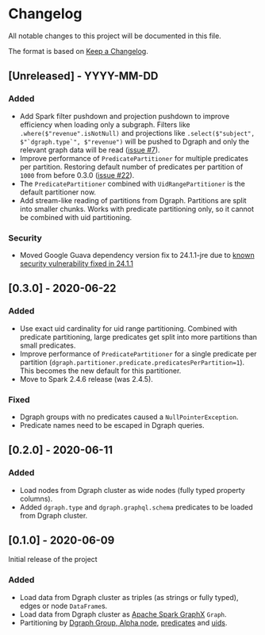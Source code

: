 # Changelog
All notable changes to this project will be documented in this file.

The format is based on [Keep a Changelog](https://keepachangelog.com/en/1.0.0/).

## [Unreleased] - YYYY-MM-DD

### Added
- Add Spark filter pushdown and projection pushdown to improve efficiency when loading only a subgraph.
  Filters like `.where($"revenue".isNotNull)` and projections like ``.select($"subject", $"`dgraph.type`", $"revenue")``
  will be pushed to Dgraph and only the relevant graph data will
  be read ([issue #7](https://github.com/G-Research/spark-dgraph-connector/issues/7)).
- Improve performance of `PredicatePartitioner` for multiple predicates per partition. Restoring
  default number of predicates per partition of `1000` from before 0.3.0 ([issue #22](https://github.com/G-Research/spark-dgraph-connector/issues/22)).
- The `PredicatePartitioner` combined with `UidRangePartitioner` is the default partitioner now.
- Add stream-like reading of partitions from Dgraph. Partitions are split into smaller chunks.
  Works with predicate partitioning only, so it cannot be combined with uid partitioning.

### Security
- Moved Google Guava dependency version fix to 24.1.1-jre due to [known security vulnerability
  fixed in 24.1.1](https://github.com/advisories/GHSA-mvr2-9pj6-7w5j)

## [0.3.0] - 2020-06-22

### Added
- Use exact uid cardinality for uid range partitioning. Combined with predicate partitioning, large
  predicates get split into more partitions than small predicates.
- Improve performance of `PredicatePartitioner` for a single predicate per partition (`dgraph.partitioner.predicate.predicatesPerPartition=1`).
  This becomes the new default for this partitioner.
- Move to Spark 2.4.6 release (was 2.4.5).

### Fixed
- Dgraph groups with no predicates caused a `NullPointerException`.
- Predicate names need to be escaped in Dgraph queries.

## [0.2.0] - 2020-06-11

### Added
- Load nodes from Dgraph cluster as wide nodes (fully typed property columns).
- Added `dgraph.type` and `dgraph.graphql.schema` predicates to be loaded from Dgraph cluster.

## [0.1.0] - 2020-06-09

Initial release of the project

### Added
- Load data from Dgraph cluster as triples (as strings or fully typed), edges or node `DataFrame`s.
- Load data from Dgraph cluster as [Apache Spark GraphX](https://spark.apache.org/docs/latest/graphx-programming-guide.html) `Graph`.
- Partitioning by [Dgraph Group, Alpha node](https://dgraph.io/docs/deploy/#cluster-setup),
  [predicates](https://dgraph.io/docs/tutorial-1/#nodes-and-edges) and
  [uids](https://dgraph.io/docs/tutorial-2/#query-using-uids).
